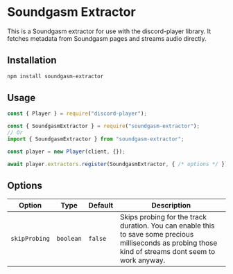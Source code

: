 # Soundgasm Extractor

This is a Soundgasm extractor for use with the discord-player library. It fetches metadata from Soundgasm pages and streams audio directly.

## Installation

```bash
npm install soundgasm-extractor
```

## Usage

```js
const { Player } = require("discord-player");

const { SoundgasmExtractor } = require("soundgasm-extractor");
// Or
import { SoundgasmExtractor } from "soundgasm-extractor";

const player = new Player(client, {});

await player.extractors.register(SoundgasmExtractor, { /* options */ });
```

## Options

| Option | Type | Default | Description |
| --- | --- | --- | --- |
| `skipProbing` | `boolean` | `false` | Skips probing for the track duration. You can enable this to save some precious milliseconds as probing those kind of streams dont seem to work anyway. |